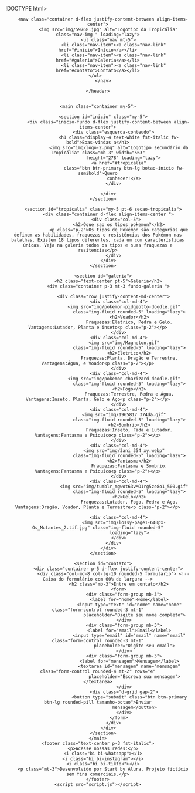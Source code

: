 !DOCTYPE html>
<html lang="pt-br">

<head>
    <meta charset="UTF-8">
    <meta name="viewport" content="width=device-width, initial-scale=1">
    <link rel="preconnect" href="https://fonts.googleapis.com">
    <title>Tropicália</title>
    <link href="https://cdnjs.cloudflare.com/ajax/libs/bootstrap/5.3.3/css/bootstrap.min.css" rel="stylesheet">
    <link rel="stylesheet" href="https://cdnjs.cloudflare.com/ajax/libs/bootstrap-icons/1.11.3/font/bootstrap-icons.min.css">
    <link rel="stylesheet" href="styles.css">
</head>

<body>
    <header class=" p-5">

        <nav class="container d-flex justify-content-between align-items-center">
            <img src="img/59768.jpg" alt="Logotipo da Tropicália" class="nav-img " loading="lazy">
            <ul class="nav mt-5">
                <li class="nav-item"><a class="nav-link" href="#inicio">Início</a></li>
                <li class="nav-item"><a class="nav-link" href="#galeria">Galeria</a></li>
                <li class="nav-item"><a class="nav-link" href="#contato">Contato</a></li>
            </ul>          
        </nav>
       
    </header>


    <main class="container my-5">

        <section id="inicio" class="my-5">
            <div class="inicio-fundo d-flex justify-content-between align-items-center">
                <div class="esquerda-conteudo">
                    <h1 class="display-4 text-white fst-italic fw-bold">Boas-vindas a</h1>
                    <img src="img/logo-2.png" alt="Logotipo secundário da Tropicália" class="mb-3" width="563"
                        height="278" loading="lazy">
                    <a href="#tropicalia"
                        class="btn btn-primary btn-lg botao-inicio fw-semibold">Quero
                        conhecer!</a>
                </div>

            </div>
        </section>

        <section id="tropicalia" class="my-5 pt-6 secao-tropicalia">
            <div class="container d-flex align-items-center ">
                  <div class="col-5">
                    <h2>Oque sao os tipos pokemon?</h2>
                    <p class="p-2">Os tipos de Pokémon são categorias que definem as habilidades, fraquezas e resistências dos Pokémon nas batalhas. Existem 18 tipos diferentes, cada um com características únicas. Veja na galeria todos os tipos e suas fraquezas e resitencias</p>
                </div>
            </div>
        </section>

        <section id="galeria">
            <h2 class="text-center pt-5">Galeria</h2>
            <div class="container p-3 mt-3 fundo-galeria ">

                <div class="row justify-content-md-center">
                    <div class="col-md-4">
                        <img src="img/pokemon-pidgeotto-doodle.gif"
                            class="img-fluid rounded-5" loading="lazy">
                            <h2>Voador</h2>
                            Fraquezas:Eletrico, Pedra e Gelo. Vantagens:Lutador, Planta e inseto<p class="p-2"></p>
                    </div>
                    <div class="col-md-4">
                        <img src="img/Magneton.gif"
                            class="img-fluid rounded-5" loading="lazy">
                            <h2>Eletrico</h2>
                            Fraquezas:Planta, Dragão e Terrestre. Vantagens:Água, e Voador<p class="p-2"></p>
                    </div>
                    <div class="col-md-4">
                        <img src="img/pokemon-charizard-doodle.gif"
                            class="img-fluid rounded-5" loading="lazy">
                            <h2>Fogo</h2>
                            Fraquezas:Terrestre, Pedra e Água. Vantagens:Inseto, Planta, Gelo e Aço<p class="p-2"></p>
                    </div>
                    <div class="col-md-4">
                        <img src="img/1965817_374da.gif"
                            class="img-fluid rounded-5" loading="lazy">
                            <h2>Sombrio</h2>
                            Fraquezas:Inseto, Fada e Lutador. Vantagens:Fantasma e Psiquico<p class="p-2"></p>
                    </div>
                    <div class="col-md-4">
                        <img src="img/3ani_354_xy.webp"
                            class="img-fluid rounded-5" loading="lazy">
                            <h2>Fantasma</h2>
                            Fraquezas:Fantasma e Sombrio. Vantagens:Fantasma e Psiquico<p class="p-2"></p>
                    </div>
                    <div class="col-md-4">
                        <img src="img/tumblr_mgwot63vMO1rg5ze8o1_500.gif"
                            class="img-fluid rounded-5" loading="lazy">
                            <h2>Gelo</h2>
                            Fraquezas:Lutador, Fogo, Pedra e Aço. Vantagens:Dragão, Voador, Planta e Terrestre<p class="p-2"></p>

                    <div class="col-md-4">
                        <img src="img/lossy-page1-640px-Os_Mutantes_2.tif.jpg" class="img-fluid rounded-5"
                            loading="lazy">
                    </div>
                </div>
            </div>
        </section>

        <section id="contato">
            <div class="container p-5 d-flex justify-content-center">
                <div class="col-md-8 col-lg-10 rounded-5 formulario"> <!-- Caixa do formulário com 60% de largura -->
                    <h2 class="mb-3">Entre em contato</h2>
                    <form>
                        <div class="form-group mb-3">
                            <label for="nome">Nome</label>
                            <input type="text" id="nome" name="nome" class="form-control rounded-3 mt-1"
                                placeholder="Digite seu nome completo">
                        </div>
                        <div class="form-group mb-3">
                            <label for="email">Email</label>
                            <input type="email" id="email" name="email" class="form-control rounded-3 mt-1"
                                placeholder="Digite seu email">
                        </div>
                        <div class="form-group mb-3">
                            <label for="mensagem">Mensagem</label>
                            <textarea id="mensagem" name="mensagem" class="form-control rounded-4 mt-2" rows="4"
                                placeholder="Escreva sua mensagem"></textarea>
                        </div>
                        <div class="d-grid gap-2">
                            <button type="submit" class="btn btn-primary btn-lg rounded-pill tamanho-botao">Enviar
                                mensagem</button>
                        </div>
                    </form>
                </div>
            </div>
        </section>
    </main>
    <footer class="text-center p-3 fst-italic">
        <p>Acesse nossas redes:</p>
        <i class="bi bi-whatsapp"></i>
        <i class="bi bi-instagram"></i>
        <i class="bi bi-tiktok"></i>
        <p class="mt-3">Desenvolvido por Start by Alura. Projeto fictício sem fins comerciais.</p>
    </footer>
    <script src="script.js"></script>

</body>

</html>
